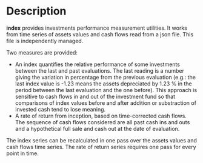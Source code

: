 # Description
**index** provides investments performance measurement utilities. It works from time series of assets values and cash flows read from a json file. This file is independently managed.

Two measures are provided:
  * An index quantifies the relative performance of some investments between the last and past evaluations. The last reading is a number giving the variation in percentage from the previous evaluation (e.g.: the last index value is -1.23 means the assets depreciated by 1.23 % in the period between the last evaluation and the one before). This approach is sensitive to cash flows in and out of the investment fund so that comparisons of index values before and after addition or substraction of invested cash tend to lose meaning.
  * A rate of return from inception, based on time-corrected cash flows. The sequence of cash flows considered are all past cash ins and outs and a hypothetical full sale and cash out at the date of evaluation.

The index series can be recalculated in one pass over the assets values and cash flows time series. The rate of return series requires one pass for every point in time.
